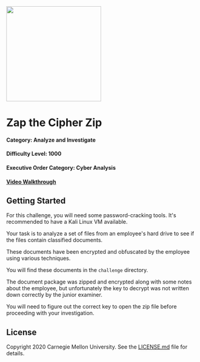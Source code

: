 <img src="../../logo.png" height="250px">

# Zap the Cipher Zip
#### Category: Analyze and Investigate
#### Difficulty Level: 1000
#### Executive Order Category: Cyber Analysis
#### <a href="https://www.youtube.com/watch?v=Zh_CSgsL8so&list=PLSNlEg26NNpyjtUujhwW16SkJbuE9Pppe&index=12">Video Walkthrough</a>

## Getting Started

For this challenge, you will need some password-cracking tools. It's recommended to have a Kali Linux VM available.

Your task is to analyze a set of files from an employee's hard drive to see if the files contain classified documents.

These documents have been encrypted and obfuscated by the employee using various techniques.

You will find these documents in the `challenge` directory.

The document package was zipped and encrypted along with some notes about the employee, but unfortunately the key to
decrypt was not written down correctly by the junior examiner.

You will need to figure out the correct key to open the zip file before proceeding with your investigation.

## License
Copyright 2020 Carnegie Mellon University. See the [LICENSE.md](../../LICENSE.md) file for details.
